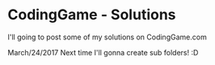 # CodingGame - Solutions
I'll going to post some of my solutions on CodingGame.com

March/24/2017 Next time I'll gonna create sub folders! :D
